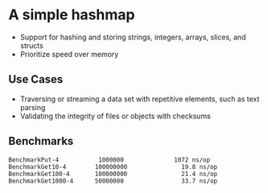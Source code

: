 # A simple hashmap

* Support for hashing and storing strings, integers, arrays, slices, and structs
* Prioritize speed over memory

## Use Cases

* Traversing or streaming a data set with repetitive elements, such as text parsing
* Validating the integrity of files or objects with checksums

## Benchmarks

```
BenchmarkPut-4           1000000              1072 ns/op
BenchmarkGet10-4        100000000               19.8 ns/op
BenchmarkGet100-4       100000000               21.4 ns/op
BenchmarkGet1000-4      50000000                33.7 ns/op
```
